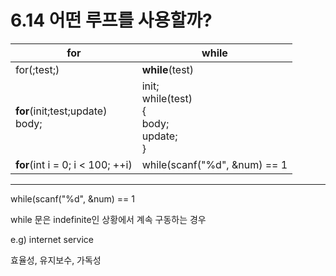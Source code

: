 # 6.14 어떤 루프를 사용할까?

| for                                 | while                                                |
| ----------------------------------- | ---------------------------------------------------- |
| for(;test;)                         | **while**(test)                                      |
| **for**(init;test;update)<br> body; | init;<br>while(test)<br>{<br> body;<br> update;<br>} |
| **for**(int i = 0; i < 100; ++i)    | while(scanf("%d", &num) == 1                         |

---

while(scanf("%d", &num) == 1

while 문은 indefinite인 상황에서 계속 구동하는 경우

e.g) internet service

효율성, 유지보수, 가독성
